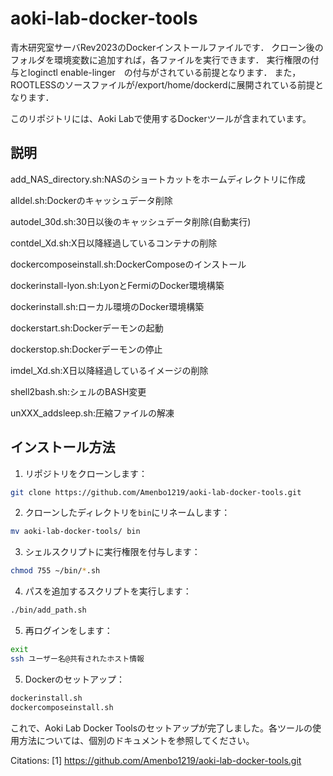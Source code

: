 # aoki-lab-docker-tools
青木研究室サーバRev2023のDockerインストールファイルです．
クローン後のフォルダを環境変数に追加すれば，各ファイルを実行できます．
実行権限の付与とloginctl enable-linger　の付与がされている前提となります．
また，ROOTLESSのソースファイルが/export/home/dockerdに展開されている前提となります．

このリポジトリには、Aoki Labで使用するDockerツールが含まれています。
## 説明
add_NAS_directory.sh:NASのショートカットをホームディレクトリに作成

alldel.sh:Dockerのキャッシュデータ削除

autodel_30d.sh:30日以後のキャッシュデータ削除(自動実行)

contdel_Xd.sh:X日以降経過しているコンテナの削除

dockercomposeinstall.sh:DockerComposeのインストール

dockerinstall-lyon.sh:LyonとFermiのDocker環境構築

dockerinstall.sh:ローカル環境のDocker環境構築

dockerstart.sh:Dockerデーモンの起動

dockerstop.sh:Dockerデーモンの停止

imdel_Xd.sh:X日以降経過しているイメージの削除

shell2bash.sh:シェルのBASH変更

unXXX_addsleep.sh:圧縮ファイルの解凍





## インストール方法

1. リポジトリをクローンします：

```bash
git clone https://github.com/Amenbo1219/aoki-lab-docker-tools.git
```

2. クローンしたディレクトリを`bin`にリネームします：

```bash
mv aoki-lab-docker-tools/ bin
```

3. シェルスクリプトに実行権限を付与します：

```bash
chmod 755 ~/bin/*.sh
```

4. パスを追加するスクリプトを実行します：

```bash
./bin/add_path.sh
```
5. 再ログインをします：
```bash
exit
ssh ユーザー名@共有されたホスト情報
```


5. Dockerのセットアップ：
```bash
dockerinstall.sh
dockercomposeinstall.sh
```
これで、Aoki Lab Docker Toolsのセットアップが完了しました。各ツールの使用方法については、個別のドキュメントを参照してください。

Citations:
[1] https://github.com/Amenbo1219/aoki-lab-docker-tools.git
